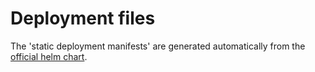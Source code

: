 # Deployment files

The 'static deployment manifests' are generated automatically
from the [official helm chart](../charts/template-controller).
